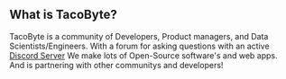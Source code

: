 ## What is TacoByte?
TacoByte is a community of Developers, Product managers, and Data Scientists/Engineers. With a forum for asking questions with an active [Discord Server](https://discord.gg/y8wy8r2n6v)
We make lots of Open-Source software's and web apps. And is partnering with other communitys and developers!
